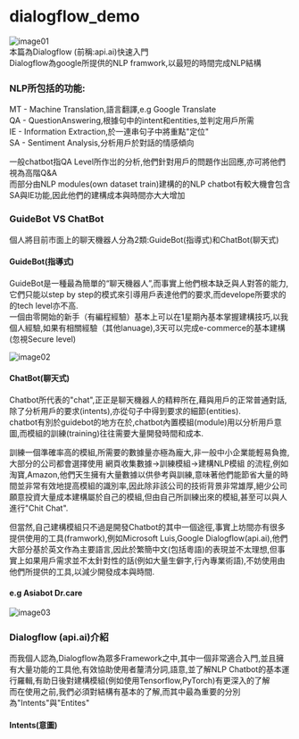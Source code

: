 # dialogflow_demo
![image01](https://blog.dialogflow.com/images/dialogflow-logo.png)<br >
本篇為Dialogflow (前稱:api.ai)快速入門<br >
Dialogflow為google所提供的NLP framwork,以最短的時間完成NLP結構 <br >

### NLP所包括的功能:
MT - Machine Translation,語言翻譯,e.g Google Translate <br >
QA - QuestionAnswering,根據句中的intent和entities,並判定用戶所需 <br >
IE - Information Extraction,於一連串句子中將重點"定位"<br >
SA - Sentiment Analysis,分析用戶於對話的情感傾向 <br >

一般chatbot指QA Level所作岀的分析,他們針對用戶的問題作出回應,亦可將他們視為高階Q&A<br >
而部分由NLP modules(own dataset train)建構的的NLP chatbot有較大機會包含SA與IE功能,因此他們的建構成本與時間亦大大增加<br >

### GuideBot VS ChatBot
個人將目前市面上的聊天機器人分為2類:GuideBot(指導式)和ChatBot(聊天式)<br >

#### GuideBot(指導式)
GuideBot是一種最為簡單的“聊天機器人”,而事實上他們根本缺乏與人對答的能力,它們只能以step by step的模式來引導用戶表達他們的要求,而develope所要求的的tech level亦不高.<br >
一個由零開始的新手（有編程經驗）基本上可以在1星期內基本掌握建構技巧,以我個人經驗,如果有相關經驗（其他lanuage),3天可以完成e-commerce的基本建構 
(忽視Secure level)

![image02](https://camo.githubusercontent.com/82bc0349e969a3e53f7ebbf6b55cfd6bf69bf642/68747470733a2f2f692e696d6775722e636f6d2f713546595739382e706e67)

#### ChatBot(聊天式)
Chatbot所代表的"chat",正正是聊天機器人的精粹所在,藉與用戶的正常普通對話,除了分析用戶的要求(intents),亦從句子中得到要求的細節(entities).<br >
chatbot有別於guidebot的地方在於,chatbot內置模組(module)用以分析用戶意圖,而模組的訓練(training)往往需要大量開發時間和成本.<br >

訓練一個準確率高的模組,所需要的數據量亦極為龐大,非一般中小企業能輕易負擔,大部分的公司都會選擇使用 網頁收集數據->訓練模組->建構NLP模組 的流程,例如淘寶,Amazon,他們天生擁有大量數據以供參考與訓練,意味著他們能節省大量的時間並非常有效地提高模組的識別率,因此除非該公司的技術背景非常雄厚,絕少公司願意投資大量成本建構屬於自己的模組,但由自己所訓練出來的模組,甚至可以與人進行"Chit Chat".<br >

但當然,自己建構模組只不過是開發Chatbot的其中一個途徑,事實上坊間亦有很多提供使用的工具(framwork),例如Microsoft Luis,Google Dialogflow(api.ai),他們大部分基於英文作為主要語言,因此於繁簡中文(包括粵語)的表現並不太理想,但事實上如果用戶需求並不太針對性的話(例如大量生僻字,行內專業術語),不妨使用由他們所提供的工具,以減少開發成本與時間.

#### e.g Asiabot Dr.care<br>
 ![image03](http://www.drcare.ai/images/news5.jpg)
 
### Dialogflow (api.ai)介紹
而我個人認為,Dialogflow為眾多Framework之中,其中一個非常適合入門,並且擁有大量功能的工具他,有效協助使用者釐清分詞,語意,並了解NLP Chatbot的基本運行羅輯,有助日後對建構模組(例如使用Tensorflow,PyTorch)有更深入的了解<br >
而在使用之前,我們必須對結構有基本的了解,而其中最為重要的分別為"Intents"與"Entites"<br >

#### Intents(意圖)

